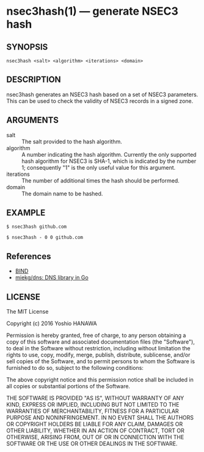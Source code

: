 nsec3hash(1) — generate NSEC3 hash
=================

## SYNOPSIS

```
nsec3hash <salt> <algorithm> <iterations> <domain>
```

## DESCRIPTION

nsec3hash generates an NSEC3 hash based on a set of NSEC3 parameters. This can be used to check the validity of NSEC3 records in a signed zone.

## ARGUMENTS

<dl>
  <dt>salt</dt>
  <dd>The salt provided to the hash algorithm.</dd>

  <dt>algorithm</dt>
  <dd>A number indicating the hash algorithm. Currently the only supported hash algorithm for NSEC3 is SHA-1, which is indicated by the number 1; consequently "1" is the only useful value for this argument.</dd>

  <dt>iterations</dt>
  <dd>The number of additional times the hash should be performed.</dd>

  <dt>domain</dt>
  <dd>The domain name to be hashed.</dd>
</dl>

## EXAMPLE

``` shell
$ nsec3hash github.com

$ nsec3hash - 0 0 github.com

```

## References

* [BIND](https://www.isc.org/downloads/bind/)
* [miekg/dns: DNS library in Go](https://github.com/miekg/dns)

## LICENSE

The MIT License

Copyright (c) 2016 Yoshio HANAWA

Permission is hereby granted, free of charge, to any person obtaining a copy of this software and associated documentation files (the "Software"), to deal in the Software without restriction, including without limitation the rights to use, copy, modify, merge, publish, distribute, sublicense, and/or sell copies of the Software, and to permit persons to whom the Software is furnished to do so, subject to the following conditions:

The above copyright notice and this permission notice shall be included in all copies or substantial portions of the Software.

THE SOFTWARE IS PROVIDED "AS IS", WITHOUT WARRANTY OF ANY KIND, EXPRESS OR IMPLIED, INCLUDING BUT NOT LIMITED TO THE WARRANTIES OF MERCHANTABILITY, FITNESS FOR A PARTICULAR PURPOSE AND NONINFRINGEMENT. IN NO EVENT SHALL THE AUTHORS OR COPYRIGHT HOLDERS BE LIABLE FOR ANY CLAIM, DAMAGES OR OTHER LIABILITY, WHETHER IN AN ACTION OF CONTRACT, TORT OR OTHERWISE, ARISING FROM, OUT OF OR IN CONNECTION WITH THE SOFTWARE OR THE USE OR OTHER DEALINGS IN THE SOFTWARE.
